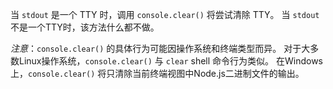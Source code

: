 <!-- YAML
added: v8.3.0
-->

当 `stdout` 是一个 TTY 时，调用 `console.clear()` 将尝试清除 TTY。 当 `stdout` 不是一个TTY时，该方法什么都不做。

*注意*：`console.clear()` 的具体行为可能因操作系统和终端类型而异。 对于大多数Linux操作系统，`console.clear()` 与 `clear` shell 命令行为类似。 在Windows上，`console.clear()` 将只清除当前终端视图中Node.js二进制文件的输出。
